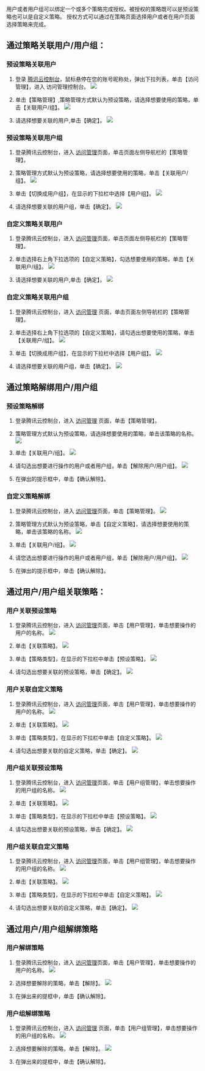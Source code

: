 用户或者用户组可以绑定一个或多个策略完成授权。被授权的策略既可以是预设策略也可以是自定义策略。
授权方式可以通过在策略页面选择用户或者在用户页面选择策略来完成。

## 通过策略关联用户/用户组： 

### 预设策略关联用户

1. 登录 [腾讯云控制台](https://console.cloud.tencent.com/)，鼠标悬停在您的账号昵称处，弹出下拉列表，单击【访问管理】，进入 访问管理控制台。
![](https://main.qcloudimg.com/raw/94fc7059e8ed9b42cb2f44f7392adfbe.png)

2. 单击【策略管理】,策略管理方式默认为预设策略，请选择想要使用的策略，单击【关联用户/组】。
![](https://main.qcloudimg.com/raw/e199fa2c50534461de666e2ccd244954.png)

3. 请选择想要关联的用户,单击【确定】。
![](https://main.qcloudimg.com/raw/a37c1111735bd90d5414088c504947e4.png)

### 预设策略关联用户组

1. 登录腾讯云控制台，进入 [访问管理](https://console.cloud.tencent.com/cam)页面，单击页面左侧导航栏的【策略管理】。

2. 策略管理方式默认为预设策略，请选择想要使用的策略，单击【关联用户/组】。
![](https://main.qcloudimg.com/raw/b256ba51fae69cf716e9d90f4f0cfe9f.png)

3.  单击【切换成用户组】，在显示的下拉栏中选择【用户组】。
![](https://main.qcloudimg.com/raw/fc6a750b9719b091e3743d10e4d0d05d.png)

4. 请选择想要关联的用户组，单击【确定】。
![](https://main.qcloudimg.com/raw/30bbc9249a56c78234fe1288c65440cc.png)

### 自定义策略关联用户

1. 登录腾讯云控制台，进入 [访问管理](https://console.cloud.tencent.com/cam)页面，单击页面左侧导航栏的【策略管理】。

2. 单击选择右上角下拉选项的【自定义策略】，勾选想要使用的策略，单击【关联用户/组】。
![](https://main.qcloudimg.com/raw/d8a0780265cafd0d695d09c3a461d246.png)

3. 请选择想要关联的用户,单击【确定】。
![](https://main.qcloudimg.com/raw/fc6a750b9719b091e3743d10e4d0d05d.png)

### 自定义策略关联用户组

1. 登录腾讯云控制台，进入 [访问管理](https://console.cloud.tencent.com/cam) 页面，单击页面左侧导航栏的【策略管理】。

2. 单击选择右上角下拉选项的【自定义策略】，请勾选出想要使用的策略，单击【关联用户/组】。
![](https://main.qcloudimg.com/raw/d8a0780265cafd0d695d09c3a461d246.png)

3.  单击【切换成用户组】，在显示的下拉栏中选择【用户组】。
![](https://main.qcloudimg.com/raw/11b38e23fac46e82a76cda87066fe61d.png)

4. 请选择想要关联的用户组，单击【确定】。
![](https://main.qcloudimg.com/raw/30bbc9249a56c78234fe1288c65440cc.png)

## 通过策略解绑用户/用户组
### 预设策略解绑

1. 登录腾讯云控制台，进入 [访问管理](https://console.cloud.tencent.com/cam) 页面，单击【策略管理】。

2. 策略管理方式默认为预设策略，请选择想要使用的策略，单击该策略的名称。
![](https://main.qcloudimg.com/raw/9ea7875f82ca74787544d6198d80b0e8.png)

3. 单击【关联用户/组】。
![](https://mc.qcloudimg.com/static/img/40ac698f1a5be666a21eb74b9646d126/image.png)

4. 请勾选出想要进行操作的用户或者用户组，单击【解除用户/用户组】。
![](https://mc.qcloudimg.com/static/img/f063993c65c25f2f74c9279671438159/image.png)

5. 在弹出的提示框中，单击【确认解除】。 

### 自定义策略解绑

1. 登录腾讯云控制台，进入 [访问管理](https://console.cloud.tencent.com/cam)页面，单击【策略管理】。
![](https://mc.qcloudimg.com/static/img/03bf16eed931434ab2ae855eda0bcf3e/image.png)

2. 策略管理方式默认为预设策略，单击【自定义策略】，请选择想要使用的策略，单击该策略的名称。
![](https://mc.qcloudimg.com/static/img/6744e6e12f6cb446e7b7539b9ca3e5cc/image.png)

3. 单击【关联用户/组】。
![](https://mc.qcloudimg.com/static/img/bf59d352ee609f5d7d8f55efd9dbaf5f/image.png)

4. 请您选出想要进行操作的用户或者用户组，单击【解除用户/用户组】。
![](https://mc.qcloudimg.com/static/img/aaedb29dd09d2439a145d3919ff89242/image.png)

5. 在弹出的提示框中，单击【确认解除】。 


## 通过用户/用户组关联策略：

### 用户关联预设策略
1. 登录腾讯云控制台，进入 [访问管理](https://console.cloud.tencent.com/cam)页面，单击【用户管理】，单击想要操作的用户的名称。
![](https://mc.qcloudimg.com/static/img/bebb642c367b5894ead34ac75fded059/image.png)

2. 单击【关联策略】。
![](https://mc.qcloudimg.com/static/img/08ba25dc49e9d5fcad2b2982982f4ba0/image.png)

3.  单击【策略类型】，在显示的下拉栏中单击【预设策略】。
![](https://mc.qcloudimg.com/static/img/f7f5c4319b4afe79549a4ace8ce385b8/image.png)

4. 请勾选出想要关联的预设策略，单击【确定】。
![](https://mc.qcloudimg.com/static/img/3b23d4375eaf0c7858d478b353d3963d/image.png)


### 用户关联自定义策略

1. 登录腾讯云控制台，进入 [访问管理](https://console.cloud.tencent.com/cam)页面，单击【用户管理】，单击想要操作的用户的名称。
![](https://mc.qcloudimg.com/static/img/bebb642c367b5894ead34ac75fded059/image.png)

2. 单击【关联策略】。
![](https://mc.qcloudimg.com/static/img/08ba25dc49e9d5fcad2b2982982f4ba0/image.png)

3.  单击【策略类型】，在显示的下拉栏中单击【自定义策略】。
![](https://mc.qcloudimg.com/static/img/2462fdec31f953925326895a7456d7be/image.png)

4. 请勾选出想要关联的自定义策略，单击【确定】。
![](https://mc.qcloudimg.com/static/img/d82e0b52bb9ed8ccbd12dbb222e9858b/image.png)

### 用户组关联预设策略

1. 登录腾讯云控制台，进入 [访问管理](https://console.cloud.tencent.com/cam)页面，单击【用户组管理】，单击想要操作的用户组的名称。
![](https://mc.qcloudimg.com/static/img/833e9c8a9aa10e1b4803d5ea0bcd8174/image.png)

2. 单击【关联策略】。
![](https://mc.qcloudimg.com/static/img/9754c545f20d8377a1b81dc53b78fa7a/image.png)

3.  单击【策略类型】，在显示的下拉栏中单击【预设策略】。
![](https://mc.qcloudimg.com/static/img/7a2bd45485f67e7ae3fb5494940570cf/image.png)

4. 请勾选出想要关联的预设策略，单击【确定】。
![](https://mc.qcloudimg.com/static/img/288aa44916e60ad8b57412d8b9eb59bc/image.png)

### 用户组关联自定义策略

1. 登录腾讯云控制台，进入 [访问管理](https://console.cloud.tencent.com/cam)页面，单击【用户组管理】，单击想要操作的用户组的名称。
![](https://mc.qcloudimg.com/static/img/833e9c8a9aa10e1b4803d5ea0bcd8174/image.png)

2. 单击【关联策略】。
![](https://mc.qcloudimg.com/static/img/9754c545f20d8377a1b81dc53b78fa7a/image.png)

3.  单击【策略类型】，在显示的下拉栏中单击【自定义策略】。
![](https://mc.qcloudimg.com/static/img/6eabafa6c4929bc04e3e9af248d813d7/image.png)

4. 请勾选出想要关联的自定义策略，单击【确定】。
![](https://mc.qcloudimg.com/static/img/8ea44a1e73dc5a46fd6fd1a40a3f63d5/image.png)


## 通过用户/用户组解绑策略

### 用户解绑策略
1. 登录腾讯云控制台，进入 [访问管理](https://console.cloud.tencent.com/cam)页面，单击【用户管理】，单击想要操作的用户的名称。
![](https://mc.qcloudimg.com/static/img/bebb642c367b5894ead34ac75fded059/image.png)

2. 选择想要解除的策略，单击【解除】。
![](https://mc.qcloudimg.com/static/img/83d477635ff8e034f54eb0100c93918c/image.png)

3. 在弹出来的提框中，单击【确认解除】。




### 用户组解绑策略

1. 登录腾讯云控制台，进入 [访问管理](https://console.cloud.tencent.com/cam) 页面，单击【用户组管理】，单击想要操作的用户组的名称。
![](https://mc.qcloudimg.com/static/img/833e9c8a9aa10e1b4803d5ea0bcd8174/image.png)

2. 选择想要解除的策略，单击【解除】。
![](https://mc.qcloudimg.com/static/img/0d94736ec6943dc238190319293c771a/image.png)

3. 在弹出来的提框中，单击【确认解除】。
